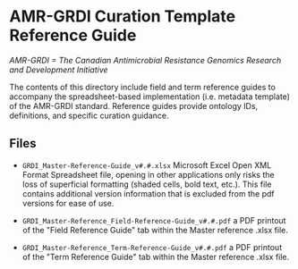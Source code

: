 # AMR-GRDI Curation Template Reference Guide
_AMR-GRDI = The Canadian Antimicrobial Resistance Genomics Research and Development Initiative_

The contents of this directory include field and term reference guides to accompany the spreadsheet-based implementation (i.e. metadata template) of the AMR-GRDI standard. Reference guides provide ontology IDs, definitions, and specific curation guidance. 

## Files

- `GRDI_Master-Reference-Guide_v#.#.xlsx` 
Microsoft Excel Open XML Format Spreadsheet file, opening in other applications only risks the loss of superficial formatting (shaded cells, bold text, etc.). This file contains additional version information that is excluded from the pdf versions for ease of use.

- `GRDI_Master-Reference_Field-Reference-Guide_v#.#.pdf` a PDF printout of the "Field Reference Guide" tab within the Master reference .xlsx file.

- `GRDI_Master-Reference_Term-Reference-Guide_v#.#.pdf` a PDF printout of the "Term Reference Guide" tab within the Master reference .xlsx file.
